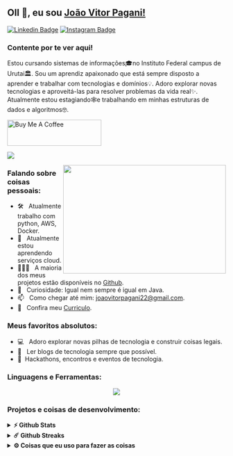 ## OII 👋, eu sou [João Vitor Pagani!](https://github.com/joaovitorpagani99/)

[![Linkedin Badge](https://img.shields.io/badge/-LinkedIn-0e76a8?style=flat-square&logo=Linkedin&logoColor=white)](https://linkedin.com/in/jo%C3%A3o-v%C3%ADtor-pagani-998536195/)
[![Instagram Badge](https://img.shields.io/badge/-Instagram-e4405f?style=flat-square&logo=Instagram&logoColor=white)](https://instagram.com/joaovitorpagani1/)

### Contente por te ver aqui! &nbsp; 

Estou cursando sistemas de informações🎓no Instituto Federal campus de Urutai🏛. Sou um aprendiz apaixonado que está sempre disposto a aprender e trabalhar com tecnologias e domínios💡. Adoro explorar novas tecnologias e aproveitá-las para resolver problemas da vida real✨. Atualmente estou estagiando🕸️e trabalhando em minhas estruturas de dados e algoritmos🤓.

<a href="https://www.buymeacoffee.com/" target="_blank"><img src="https://cdn.buymeacoffee.com/buttons/v2/default-yellow.png" alt="Buy Me A Coffee" height="60px" width="217px" ></a>

[![](https://gitwar.herokuapp.com/badge?username=iampavangandhi&label=Gitwar%20Profile%20Score&style=for-the-badge&color=0088cc)](https://gitwar.herokuapp.com/)

<img align="right" height="250" width="375" alt="" src="https://raw.githubusercontent.com/iampavangandhi/iampavangandhi/master/gifs/coder.gif" />

### Falando sobre coisas pessoais:

- 🛠 &nbsp; Atualmente trabalho com python, AWS, Docker.
- 🚀 &nbsp; Atualmente estou aprendendo serviços cloud.
- 👨🏻‍💻 &nbsp; A maioria dos meus projetos estão disponíveis no [Github](https://github.com/joaovitorpagani99).
- 👾 &nbsp; Curiosidade: Igual nem sempre é igual em Java.
- 📫 &nbsp; Como chegar até mim: joaovitorpagani22@gmail.com.
- 📝 &nbsp; Confira meu [Curriculo](https://github.com/joaovitorpagani99/joaovitorpagani99/resume.pdf).

### Meus favoritos absolutos:

- 💻 &nbsp; Adoro explorar novas pilhas de tecnologia e construir coisas legais.
- 📰 &nbsp; Ler blogs de tecnologia sempre que possível.
- 🍕 &nbsp;Hackathons, encontros e eventos de tecnologia.

### Linguagens e Ferramentas:

<p align="center">
  <a href="https://skillicons.dev">
    <img src="https://skillicons.dev/icons?i=kubernetes,docker,aws,c,java,python,spring,mysql,git,scrum" />
  </a>
</p>
<!--
<code><img height="25" src="https://raw.githubusercontent.com/github/explore/80688e429a7d4ef2fca1e82350fe8e3517d3494d/topics/sass/sass.png" alt="sass"></code>
-->

### Projetos e coisas de desenvolvimento:

<details>	
  <summary><b>⚡ Github Stats</b></summary>
  <br />
  <img height="180em" src="https://github-readme-stats.vercel.app/api?username=joaovitorpagani99&show_icons=true&hide_border=true&&count_private=true&include_all_commits=true" />
  <img height="180em" src="https://github-readme-stats.vercel.app/api/top-langs/?username=joaovitorpagani99&exclude_repo=KNN-Image-Classification&show_icons=true&hide_border=true&layout=compact&langs_count=8"/>
</details>

<details>	
  <summary><b>☄️ Github Streaks</b></summary>

  <br />
  <img height="180em" src="https://github-readme-streak-stats.herokuapp.com/?user=joaovitorpagani99&hide_border=true" />
</details>
 
<details>	
  <br />
  <summary><b>⚙️ Coisas que eu uso para fazer as coisas</b></summary>
  	<ul>
  	    <li><b>OS:</b> Ubuntu 20.04</li>
	    <li><b>Laptop: </b> AVELL (i5)</li>
  	    <li><b>Browser: </b> Firefox Web Browser</li>
	    <li><b>Code Editor:</b> VSCode - O melhor editor que existe.</li>
	    <li><b>To Stay Updated:</b> Dev.to, stack overflow, Linkedin.</li>
	    <br />
	</ul>	
</details>


